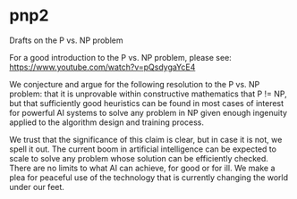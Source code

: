 # pnp2
Drafts on the P vs. NP problem

For a good introduction to the P vs. NP problem, please see: https://www.youtube.com/watch?v=pQsdygaYcE4

We conjecture and argue for the following resolution to the P vs. NP problem: that it is unprovable within constructive mathematics that P != NP, but that sufficiently good heuristics can be found in most cases of interest for powerful AI systems to solve any problem in NP given enough ingenuity applied to the algorithm design and training process.

We trust that the significance of this claim is clear, but in case it is not, we spell it out. The current boom in artificial intelligence can be expected to scale to solve any problem whose solution can be efficiently checked. There are no limits to what AI can achieve, for good or for ill. We make a plea for peaceful use of the technology that is currently changing the world under our feet.
